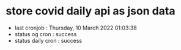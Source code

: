 # store covid daily api as json data

- last cronjob : Thursday, 10 March 2022 01:03:38
- status og cron : success
- status daily cron : success
      
      